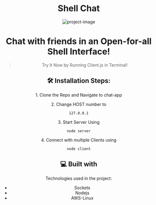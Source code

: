 <h1 align="center" id="title">Shell Chat</h1>

<p align="center"><img src="https://socialify.git.ci/mogulcoder26/networking-js/image?font=Raleway&amp;language=1&amp;name=1&amp;owner=1&amp;pattern=Overlapping%20Hexagons&amp;stargazers=1&amp;theme=Dark" alt="project-image"></p>

<center>
  
<h1 id="description" >Chat with friends in an Open-for-all Shell Interface!</h1>

> Try It Now by Running Client.js in Terminal!

<h2>🛠️ Installation Steps:</h2>

<p>1. Clone the Repo and Navigate to chat-app</p>

<p>2. Change HOST number to</p>

```
127.0.0.1
```

<p>3. Start Server Using</p>

```
node server
```

<p>4. Connect with multiple Clients using</p>

```
node client
```

  
  
<h2>💻 Built with</h2>

Technologies used in the project:

*   Sockets
*   Nodejs
*   AWS-Linux
